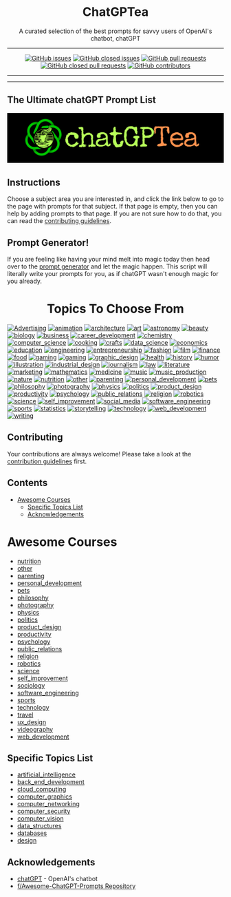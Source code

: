 <div align = 'center'>
<h1>
ChatGPTea
</h1>
A curated selection of the best prompts for savvy users of OpenAI's chatbot, chatGPT

---

[![GitHub issues](https://img.shields.io/github/issues/grahamwaters/chatGPTea-Ultimate-Prompt-List)](https://github.com/grahamwaters/chatGPTea-Ultimate-Prompt-List/issues)
[![GitHub closed issues](https://img.shields.io/github/issues-closed/grahamwaters/chatGPTea-Ultimate-Prompt-List)](https://github.com/grahamwaters/chatGPTea-Ultimate-Prompt-List/issues?q=is%3Aissue+is%3Aclosed)
[![GitHub pull requests](https://img.shields.io/github/issues-pr/grahamwaters/chatGPTea-Ultimate-Prompt-List)](https://github.com/grahamwaters/chatGPTea-Ultimate-Prompt-List/pulls)
[![GitHub closed pull requests](https://img.shields.io/github/issues-pr-closed/grahamwaters/chatGPTea-Ultimate-Prompt-List)](https://github.com/grahamwaters/chatGPTea-Ultimate-Prompt-List/pulls?q=is%3Apr+is%3Aclosed)
[![GitHub contributors](https://img.shields.io/github/contributors/grahamwaters/chatGPTea-Ultimate-Prompt-List)](https://github.com/grahamwaters/chatGPTea-Ultimate-Prompt-List/graphs/contributors)

---

</div>

---

## The Ultimate chatGPT Prompt List

![main banner](./images/main.png)




## Instructions

Choose a subject area you are interested in, and click the link below to go to the page with prompts for that subject. If that page is empty, then you can help by adding prompts to that page. If you are not sure how to do that, you can read the [contributing guidelines](./CONTRIBUTING.md).

## Prompt Generator!
If you are feeling like having your mind melt into magic today then head over to the [prompt generator](./prompt_generator.py) and let the magic happen. This script will literally write your prompts for you, as if chatGPT wasn't enough magic for you already.

<div align='center'>

<h1>Topics To Choose From</h1>

</div>

[![Advertising](https://img.shields.io/badge/-Advertising-green)](./industries/advertising.md)
[![animation](https://img.shields.io/badge/-animation-yellow)](./industries/animation.md)
[![architecture](https://img.shields.io/badge/-architecture-blue)](./industries/animation.md)
[![art](https://img.shields.io/badge/-art-green)](./industries/art.md)
[![astronomy](https://img.shields.io/badge/-astronomy-yellow)](./industries/astronomy.md)
[![beauty](https://img.shields.io/badge/-beauty-blue)](./industries/beauty.md)
[![biology](https://img.shields.io/badge/-biology-green)](./industries/biology.md)
[![business](https://img.shields.io/badge/-business-yellow)](./industries/business.md)
[![career_development](https://img.shields.io/badge/-career_development-blue)](./industries/career_development.md)
[![chemistry](https://img.shields.io/badge/-chemistry-green)](./industries/chemistry.md)
[![computer_science](https://img.shields.io/badge/-computer_science-yellow)](./industries/computer_science.md)
[![cooking](https://img.shields.io/badge/-cooking-blue)](./industries/cooking.md)
[![crafts](https://img.shields.io/badge/-crafts-green)](./industries/crafts.md)
[![data_science](https://img.shields.io/badge/-data_science-red)](./industries/data_science.md)
[![economics](https://img.shields.io/badge/-economics-orange)](./industries/economics.md)
[![education](https://img.shields.io/badge/-education-pink)](./industries/education.md)
[![engineering](https://img.shields.io/badge/-engineering-yellow)](./industries/engineering.md)
[![entrepreneurship](https://img.shields.io/badge/-entrepreneurship-blue)](./industries/entrepreneurship.md)
[![fashion](https://img.shields.io/badge/-fashion-green)](./industries/fashion.md)
[![film](https://img.shields.io/badge/-film-yellow)](./industries/film.md)
[![finance](https://img.shields.io/badge/-finance-orange)](./industries/finance.md)
[![food](https://img.shields.io/badge/-food-pink)](./industries/food.md)
[![gaming](https://img.shields.io/badge/-gaming-yellow)](./industries/gaming.md)
[![gaming](https://img.shields.io/badge/-gaming-blue)](./industries/gaming.md)
[![graphic_design](https://img.shields.io/badge/-graphic_design-green)](./industries/graphic_design.md)
[![health](https://img.shields.io/badge/-health-yellow)](./industries/health.md)
[![history](https://img.shields.io/badge/-history-blue)](./industries/history.md)
[![humor](https://img.shields.io/badge/-humor-green)](./industries/humor.md)
[![illustration](https://img.shields.io/badge/-illustration-yellow)](./industries/illustration.md)
[![industrial_design](https://img.shields.io/badge/-industrial_design-blue)](./industries/industrial_design.md)
[![journalism](https://img.shields.io/badge/-journalism-green)](./industries/journalism.md)
[![law](https://img.shields.io/badge/-law-yellow)](./industries/law.md)
[![literature](https://img.shields.io/badge/-literature-lightblue)](./industries/literature.md)
[![marketing](https://img.shields.io/badge/-marketing-green)](./industries/marketing.md)
[![mathematics](https://img.shields.io/badge/-mathematics-yellow)](./industries/mathematics.md)
[![medicine](https://img.shields.io/badge/-medicine-blue)](./industries/medicine.md)
[![music](https://img.shields.io/badge/-music-green)](./industries/music.md)
[![music_production](https://img.shields.io/badge/-music_production-yellow)](./industries/music_production.md)
[![nature](https://img.shields.io/badge/-nature-lightgreen)](./industries/nature.md)
[![nutrition](https://img.shields.io/badge/-nutrition-blue)](./industries/nutrition.md)
[![other](https://img.shields.io/badge/-other-green)](./industries/other.md)
[![parenting](https://img.shields.io/badge/-parenting-yellow)](./industries/parenting.md)
[![personal_development](https://img.shields.io/badge/-personal_development-blue)](./industries/personal_development.md)
[![pets](https://img.shields.io/badge/-pets-green)](./industries/pets.md)
[![philosophy](https://img.shields.io/badge/-philosophy-yellow)](./industries/philosophy.md)
[![photography](https://img.shields.io/badge/-photography-blue)](./industries/photography.md)
[![physics](https://img.shields.io/badge/-physics-green)](./industries/physics.md)
[![politics](https://img.shields.io/badge/-politics-yellow)](./industries/politics.md)
[![product_design](https://img.shields.io/badge/-product_design-blue)](./industries/product_design.md)
[![productivity](https://img.shields.io/badge/-productivity-green)](./industries/productivity.md)
[![psychology](https://img.shields.io/badge/-psychology-yellow)](./industries/psychology.md)
[![public_relations](https://img.shields.io/badge/-public_relations-blue)](./industries/public_relations.md)
[![religion](https://img.shields.io/badge/-religion-green)](./industries/religion.md)
[![robotics](https://img.shields.io/badge/-robotics-yellow)](./industries/robotics.md)
[![science](https://img.shields.io/badge/-science-blue)](./industries/science.md)
[![self_improvement](https://img.shields.io/badge/-self_improvement-blue)](./industries/self_improvement.md)
[![social_media](https://img.shields.io/badge/-social_media-yellow)](./industries/social_media.md)
[![software_engineering](https://img.shields.io/badge/-software_engineering-blue)](./industries/software_engineering.md)
[![sports](https://img.shields.io/badge/-sports-green)](./industries/sports.md)
[![statistics](https://img.shields.io/badge/-statistics-yellow)](./industries/statistics.md)
[![storytelling](https://img.shields.io/badge/-storytelling-blue)](./industries/storytelling.md)
[![technology](https://img.shields.io/badge/-technology-green)](./industries/technology.md)
[![web_development](https://img.shields.io/badge/-web_development-yellow)](./industries/web_development.md)
[![writing](https://img.shields.io/badge/-writing-lightpink)](./industries/writing.md)


## Contributing

Your contributions are always welcome! Please take a look at the [contribution guidelines](./CONTRIBUTING.md) first.

## Contents

- [Awesome Courses](#awesome-courses)
  - [Specific Topics List](#specific-topics-list)
  - [Acknowledgements](#acknowledgements)




# Awesome Courses
- [nutrition](./industries/nutrition.md)
- [other](./industries/other.md)
- [parenting](./industries/parenting.md)
- [personal_development](./industries/personal_development.md)
- [pets](./industries/pets.md)
- [philosophy](./industries/philosophy.md)
- [photography](./industries/photography.md)
- [physics](./industries/physics.md)
- [politics](./industries/politics.md)
- [product_design](./industries/product_design.md)
- [productivity](./industries/productivity.md)
- [psychology](./industries/psychology.md)
- [public_relations](./industries/public_relations.md)
- [religion](./industries/religion.md)
- [robotics](./industries/robotics.md)
- [science](./industries/science.md)
- [self_improvement](./industries/self_improvement.md)
- [sociology](./industries/sociology.md)
- [software_engineering](./industries/software_engineering.md)
- [sports](./industries/sports.md)
- [technology](./industries/technology.md)
- [travel](./industries/travel.md)
- [ux_design](./industries/ux_design.md)
- [videography](./industries/videography.md)
- [web_development](./industries/web_development.md)

## Specific Topics List
- [artificial_intelligence](./specific_topics/artificial_intelligence.md)
- [back_end_development](./specific_topics/back_end_development.md)
- [cloud_computing](./specific_topics/cloud_computing.md)
- [computer_graphics](./specific_topics/computer_graphics.md)
- [computer_networking](./specific_topics/computer_networking.md)
- [computer_security](./specific_topics/computer_security.md)
- [computer_vision](./specific_topics/computer_vision.md)
- [data_structures](./specific_topics/data_structures.md)
- [databases](./specific_topics/databases.md)
- [design](./specific_topics/design.md)




## Acknowledgements
- [chatGPT](openai.com) - OpenAI's chatbot
- [f/Awesome-ChatGPT-Prompts Repository](https://github.com/f/awesome-chatgpt-prompts)
